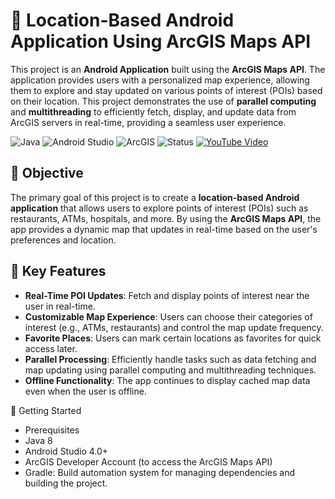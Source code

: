 # 📍 Location-Based Android Application Using ArcGIS Maps API

This project is an **Android Application** built using the **ArcGIS Maps API**. The application provides users with a personalized map experience, allowing them to explore and stay updated on various points of interest (POIs) based on their location. This project demonstrates the use of **parallel computing** and **multithreading** to efficiently fetch, display, and update data from ArcGIS servers in real-time, providing a seamless user experience.

![Java](https://img.shields.io/badge/Java-8-blue)
![Android Studio](https://img.shields.io/badge/Android%20Studio-4.0%2B-green)
![ArcGIS](https://img.shields.io/badge/ArcGIS-API-brightgreen)
![Status](https://img.shields.io/badge/Status-Completed-brightgreen)
[![YouTube Video](https://img.shields.io/badge/Watch%20Demo-YouTube-red)](https://www.youtube.com/watch?v=YOUR_VIDEO_ID)

## 🎯 Objective

The primary goal of this project is to create a **location-based Android application** that allows users to explore points of interest (POIs) such as restaurants, ATMs, hospitals, and more. By using the **ArcGIS Maps API**, the app provides a dynamic map that updates in real-time based on the user's preferences and location.

## 🌟 Key Features

- **Real-Time POI Updates**: Fetch and display points of interest near the user in real-time.
- **Customizable Map Experience**: Users can choose their categories of interest (e.g., ATMs, restaurants) and control the map update frequency.
- **Favorite Places**: Users can mark certain locations as favorites for quick access later.
- **Parallel Processing**: Efficiently handle tasks such as data fetching and map updating using parallel computing and multithreading techniques.
- **Offline Functionality**: The app continues to display cached map data even when the user is offline.

🚀 Getting Started
- Prerequisites
- Java 8
- Android Studio 4.0+
- ArcGIS Developer Account (to access the ArcGIS Maps API)
- Gradle: Build automation system for managing dependencies and building the project.
